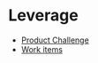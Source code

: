 # Leverage

- [Product Challenge](./docs/product-challenge.pdf)
- [Work items](https://trello.com/b/eaOgeT4J/leverage)
